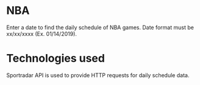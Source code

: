 # NBA
Enter a date to find the daily schedule of NBA games.
Date format must be xx/xx/xxxx (Ex. 01/14/2019).
# Technologies used
Sportradar API is used to provide HTTP requests for daily schedule data.
